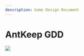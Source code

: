 ```yaml
---
description: Game Design Document
---
```


# AntKeep GDD

![](https://camo.githubusercontent.com/0c08043e4dc11c12f036cbec77e502de5f352b225028b1f45923bf3e5ab40853/68747470733a2f2f692e6962622e636f2f6d3433623779592f37626235363438662d316334372d343161332d613037622d3566396637326538663439372e6a7067)



